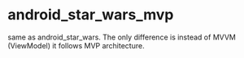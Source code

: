 # android_star_wars_mvp
same as android_star_wars. The only difference is instead of MVVM (ViewModel) it follows MVP architecture.
